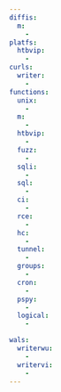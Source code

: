 ```yaml
---
diffis:
  m:
    -
platfs:
  htbvip:
    -
curls:
  writer:
    -
functions:
  unix:
    -
  m:
    -
  htbvip:
    -
  fuzz:
    -
  sqli:
    -
  sql:
    -
  ci:
    -
  rce:
    -
  hc:
    -
  tunnel:
    -
  groups:
    -
  cron:
    -
  pspy:
    -
  logical:
    -

wals:
  writerwu:
    -
  writervi:
    -
---
```

